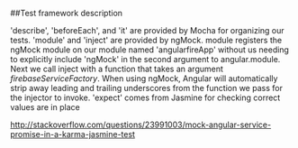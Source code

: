 ##Test framework description

  'describe', 'beforeEach', and 'it' are provided by Mocha for 
  organizing our tests.
  'module' and 'inject' are provided by ngMock. 
  module registers the ngMock module on our module named 'angularfireApp' 
  without us needing to explicitly include 'ngMock' in the second 
  argument to angular.module. 
  Next we call inject with a function that takes an argument 
  _firebaseServiceFactory_. 
  When using ngMock, Angular will automatically strip away 
  leading and trailing underscores from the function we pass for 
  the injector to invoke.
  'expect' comes from Jasmine for checking correct values are in place

http://stackoverflow.com/questions/23991003/mock-angular-service-promise-in-a-karma-jasmine-test
